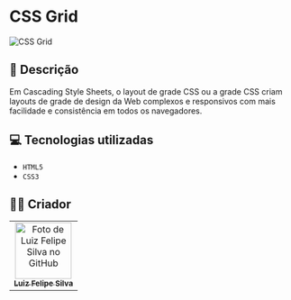 # CSS Grid
<img src="https://www.freecodecamp.org/news/content/images/2022/05/CSS-GRID-3.png" alt="CSS Grid">

## 📄 Descrição
Em Cascading Style Sheets, o layout de grade CSS ou a grade CSS criam layouts de grade de design da Web complexos e responsivos com mais facilidade e consistência em todos os navegadores.

## 💻 Tecnologias utilizadas

- ``HTML5``
- ``CSS3``

## 🧑‍💻 Criador

<table>
  <tr>
    <td align="center">
      <a href="https://github.com/luizfelipe9627">
        <img src="https://github.com/luizfelipe9627.png" width="100px;" alt="Foto de Luiz Felipe Silva no GitHub"/><br>
        <sub>
          <b>Luiz Felipe Silva</b>
        </sub>
      </a>
    </td>
  </tr>
</table>
